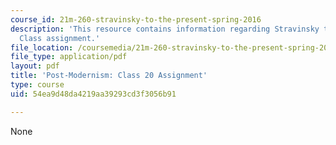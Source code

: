 ```yaml
---
course_id: 21m-260-stravinsky-to-the-present-spring-2016
description: 'This resource contains information regarding Stravinsky to the present:
  Class assignment.'
file_location: /coursemedia/21m-260-stravinsky-to-the-present-spring-2016/54ea9d48da4219aa39293cd3f3056b91_MIT21M_260S16_assn20.pdf
file_type: application/pdf
layout: pdf
title: 'Post-Modernism: Class 20 Assignment'
type: course
uid: 54ea9d48da4219aa39293cd3f3056b91

---
```

None